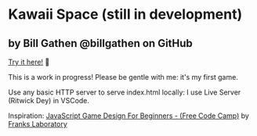 # Kawaii Space (still in development)
## by Bill Gathen @billgathen on GitHub

[Try it here!](https://billgathen.github.io/kawaii-space) 🚀

This is a work in progress! Please be gentle with me: it's my first game.

Use any basic HTTP server to serve index.html locally: I use Live Server (Ritwick Dey) in VSCode.

Inspiration: [JavaScript Game Design For Beginners - (Free Code Camp)](https://youtu.be/GFO_txvwK_c?si=aFi1dDkq4VmsbARB) by [Franks Laboratory](http://www.youtube.com/@Frankslaboratory)
